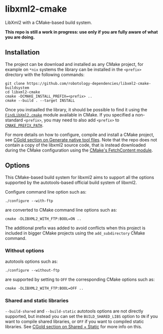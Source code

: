 # libxml2-cmake

LibXml2 with a CMake-based build system.

**This repo is still a work in progress: use only if you are fully aware of what you are doing.**

## Installation

The project can be download and installed as any CMake project, for example on `*nix` systems
the library can be installed in the `<prefix>` directory with the following commands:
~~~
git clone https://github.com/robotology-dependencies/libxml2-cmake-buildsystem
cd libxml2-cmake
cmake -DCMAKE_INSTALL_PREFIX=<prefix> ..
cmake --build . --target INSTALL
~~~

Once you instaalled the library, it should be possible to find it using the [`FindLibXml2.cmake`](https://cmake.org/cmake/help/latest/module/FindLibXml2.html) module available in CMake.
If you specified a non-standard `<prefix>`, you may need to also add `<prefix>` to [`CMAKE_PREFIX_PATH`](https://cmake.org/cmake/help/latest/variable/CMAKE_PREFIX_PATH.html).

For more details on how to configure, compile and install a CMake project, see [CGold section on Generate native tool files](https://cgold.readthedocs.io/en/latest/first-step/generate-native-tool.html).
Note that the repo does not contain a copy of the libxml2 source code, that is instead downloaded during the CMake configuration using the [CMake's FetchContent module](https://cmake.org/cmake/help/v3.13/module/FetchContent.html).

## Options
This CMake-based build system for libxml2 aims to support all the options supported by the autotools-based
official build system of libxml2.

Configure command line option such as:
~~~
./configure --with-ftp
~~~
are converted to CMake command line options such as:
~~~
cmake -DLIBXML2_WITH_FTP:BOOL=ON ..
~~~

The additional prefix was added to avoid conflicts when this project is included in bigger CMake projects using
the `add_subdirectory` CMake command.

### Without options
autotools options such as:
~~~
./configure --without-ftp
~~~
are supported by setting to `OFF` the corresponding CMake options such as:
~~~
cmake -DLIBXML2_WITH_FTP:BOOL=OFF ..
~~~

### Shared and static libraries
`--build-shared` and `--build-static` autotools options are not directly supported, but instead you can set the `BUILD_SHARED_LIBS` option to
`ON` if you want to compile shared libraries, or `OFF` if you want to compiled static libraries. See
[CGold section on Shared + Static](https://cgold.readthedocs.io/en/latest/tutorials/libraries/static-shared.html) for more info on this.
